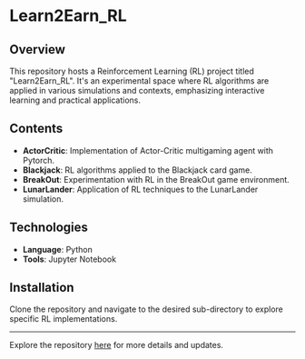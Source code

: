 # Learn2Earn_RL

## Overview
This repository hosts a Reinforcement Learning (RL) project titled "Learn2Earn_RL". It's an experimental space where RL algorithms are applied in various simulations and contexts, emphasizing interactive learning and practical applications.

## Contents
- **ActorCritic**: Implementation of Actor-Critic multigaming agent with Pytorch.
- **Blackjack**: RL algorithms applied to the Blackjack card game.
- **BreakOut**: Experimentation with RL in the BreakOut game environment.
- **LunarLander**: Application of RL techniques to the LunarLander simulation.

## Technologies
- **Language**: Python
- **Tools**: Jupyter Notebook

## Installation
Clone the repository and navigate to the desired sub-directory to explore specific RL implementations.


---

Explore the repository [here](https://github.com/Neilus03/Learn2Earn_RL) for more details and updates.
